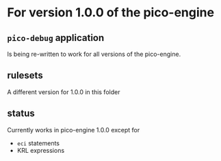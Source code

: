 # For version 1.0.0 of the pico-engine

## `pico-debug` application

Is being re-written to work for all versions of the pico-engine.

## rulesets

A different version for 1.0.0 in this folder

## status

Currently works in pico-engine 1.0.0 except for

- `eci` statements
- KRL expressions

